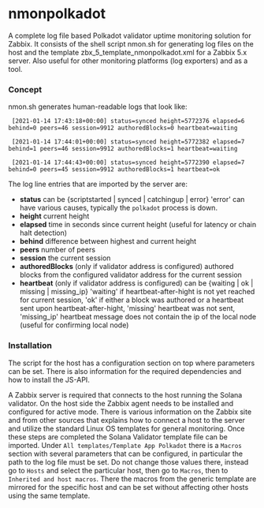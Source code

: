 # nmonpolkadot

A complete log file based Polkadot validator uptime monitoring solution for Zabbix. It consists of the shell script nmon.sh for generating log files on the host and the template zbx_5_template_nmonpolkadot.xml for a Zabbix 5.x server. Also useful for other monitoring platforms (log exporters) and as a tool.

### Concept

nmon.sh generates human-readable logs that look like:

`
[2021-01-14 17:43:18+00:00] status=synced height=5772376 elapsed=6 behind=0 peers=46 session=9912 authoredBlocks=0 heartbeat=waiting`
 
`
[2021-01-14 17:44:01+00:00] status=synced height=5772382 elapsed=7 behind=1 peers=46 session=9912 authoredBlocks=1 heartbeat=waiting`
 
`
[2021-01-14 17:44:43+00:00] status=synced height=5772390 elapsed=7 behind=0 peers=45 session=9912 authoredBlocks=1 heartbeat=ok`

The log line entries that are imported by the server are:

* **status** can be {scriptstarted | synced | catchingup | error} 'error' can have various causes, typically the `polkadot` process is down.
* **height** current height
* **elapsed** time in seconds since current height (useful for latency or chain halt detection)
* **behind** difference between highest and current height
* **peers** number of peers
* **session** the current session 
* **authoredBlocks** (only if validator address is configured) authored blocks from the configured validator address for the current session
* **heartbeat** (only if validator address is configured) can be {waiting | ok | missing | missing_ip} 'waiting' if heartbeat-after-hight is not yet reached for current session, 'ok' if either a block was authored or a heartbeat sent upon heartbeat-after-hight, 'missing' heartbeat was not sent, 'missing_ip' heartbeat message does not contain the ip of the local node (useful for confirming local node)

### Installation

The script for the host has a configuration section on top where parameters can be set. There is also information for the required dependencies and how to install the JS-API.

A Zabbix server is required that connects to the host running the Solana validator. On the host side the Zabbix agent needs to be installed and configured for active mode. There is various information on the Zabbix site and from other sources that explains how to connect a host to the server and utilize the standard Linux OS templates for general monitoring. Once these steps are completed the Solana Validator template file can be imported. Under `All templates/Template App Polkadot` there is a `Macros` section with several parameters that can be configured, in particular the path to the log file must be set. Do not change those values there, instead go to `Hosts` and select the particular host, then go to `Macros`, then to `Inherited and host macros`. There the macros from the generic template are mirrored for the specific host and can be set without affecting other hosts using the same template.

